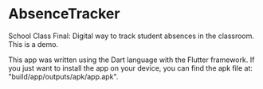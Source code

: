 # AbsenceTracker
School Class Final: Digital way to track student absences in the classroom. This is a demo.

This app was written using the Dart language with the Flutter framework. If you just want to install the app on your device, you can find the apk file at: "build/app/outputs/apk/app.apk".
